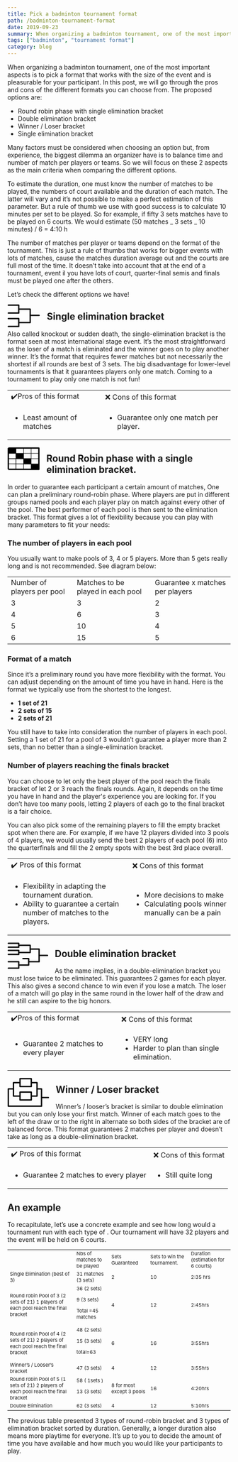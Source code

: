 ```yaml
---
title: Pick a badminton tournament format
path: /badminton-tournament-format
date: 2019-09-23
summary: When organizing a badminton tournament, one of the most important aspects is to pick a format that works with the size of the event and is pleasurable for your participant
tags: ["badminton", "tournament format"]
category: blog
---
```


When organizing a badminton tournament, one of the most important aspects is to pick a format that works with the size of the event and is pleasurable for your participant. In this post, we will go through the pros and cons of the different formats you can choose from. The proposed options are:

- Round robin phase with single elimination bracket
- Double elimination bracket
- Winner / Loser bracket
- Single elimination bracket

Many factors must be considered when choosing an option but, from experience, the biggest dilemma an organizer have is to balance time and number of match per players or teams. So we will focus on these 2 aspects as the main criteria when comparing the different options.

To estimate the duration, one must know the number of matches to be played, the numbers of court available and the duration of each match. The latter will vary and it’s not possible to make a perfect estimation of this parameter. But a rule of thumb we use with good success is to calculate 10 minutes per set to be played. So for example, if fifty 3 sets matches have to be played on 6 courts. We would estimate (50 matches _ 3 sets _ 10 minutes) / 6 = 4:10 h

The number of matches per player or teams depend on the format of the tournament. This is just a rule of thumbs that works for bigger events with lots of matches, cause the matches duration average out and the courts are full most of the time. It doesn’t take into account that at the end of a tournament, event il you have lots of court, quarter-final semis and finals must be played one after the others.

Let’s check the different options we have!

<div style="float: left; padding-right: 15px">
<svg width="74" height="52" viewBox="0 0 74 52" fill="none" xmlns="http://www.w3.org/2000/svg">
<path d="M2 2H25.561V19.7778H2M2 32.2222H25.561V50H2M25.561 10.8889H51.3659V25M25.561 41.1111L51.3659 41.2V25M51.3659 25H71.561" stroke="black" stroke-width="3" stroke-linecap="round" stroke-linejoin="round"/>
</svg>
</div>

## Single elimination bracket

Also called knockout or sudden death, the single-elimination bracket is the format seen at most international stage event. It’s the most straightforward as the loser of a match is eliminated and the winner goes on to play another winner. It’s the format that requires fewer matches but not necessarily the shortest if all rounds are best of 3 sets. The big disadvantage for lower-level tournaments is that it guarantees players only one match. Coming to a tournament to play only one match is not fun!

<table>
  <tr>
   <td> ✔️Pros of this format
   </td>
   <td> ❌ Cons of this format
   </td>
  </tr>
  <tr>
   <td>
<ul>

<li>Least amount of matches
</li>
</ul>
   </td>
   <td>
<ul>

<li>Guarantee only one match per player.
</li>
</ul>
   </td>
  </tr>
</table>

<div style="float: left; padding-right: 15px">
<svg width="73" height="52" viewBox="0 0 73 52" fill="none" xmlns="http://www.w3.org/2000/svg">
<path d="M2 2C8.73654 2 12.5135 2 19.25 2M2 2C2 6.68629 2 9.31371 2 14M2 2H19.25M2 2V14M25.561 2H19.25M25.561 50H2M2 50H19.25H36.5H53.75H71V38C71 33.3137 71 30.6863 71 26V14C71 9.31371 71 6.68629 71 2H53.75H36.5H19.25M2 50V38V26V14" stroke="black" stroke-width="3" stroke-linejoin="round"/>
<path d="M36.5 14H71M36.5 14V50V2M36.5 14H19.25M2 14H19.25M71 26H2H53.5V2V50M54 38L2 37.5L71 38M19.25 14V50V2" stroke="black"/>
<path d="M19.25 2H2V14H19.25V8V2Z" fill="black"/>
<path d="M36.5 14H19.25V26H36.5V16.5V14Z" fill="black"/>
<path d="M53.75 38V26H36.5V38H53.75Z" fill="black"/>
<path d="M53.75 50H71V38H53.75V50Z" fill="black"/>
<path d="M2 2C8.73654 2 12.5135 2 19.25 2M2 2C2 6.68629 2 9.31371 2 14M2 2H19.25M2 2V14M25.561 2H19.25M25.561 50H2M2 50H19.25H36.5H53.75M2 50V38V26V14M19.25 2H36.5H53.75H71C71 6.68629 71 9.31371 71 14V26C71 30.6863 71 33.3137 71 38M19.25 2V8V14M53.75 50H71V38M53.75 50V38M2 14C8.73654 14 12.5135 14 19.25 14M2 14H19.25M71 38H53.75M19.25 14H36.5V16.5M19.25 14V26H36.5M36.5 26H53.75V38M36.5 26V38M36.5 26V16.5M53.75 38H36.5M36.5 38V16.5" stroke="black" stroke-width="0.25" stroke-linejoin="round"/>
</svg>
</div>

## Round Robin phase with a single elimination bracket.

In order to guarantee each participant a certain amount of matches, One can plan a preliminary round-robin phase. Where players are put in different groups named pools and each player play on match against every other of the pool. The best performer of each pool is then sent to the elimination bracket. This format gives a lot of flexibility because you can play with many parameters to fit your needs:

### The number of players in each pool

You usually want to make pools of 3, 4 or 5 players. More than 5 gets really long and is not recommended. See diagram below:

<table>
  <tr>
   <td>Number of players per pool
   </td>
   <td>Matches to be played in each pool
   </td>
   <td>Guarantee x matches per players 
   </td>
  </tr>
  <tr>
   <td>3
   </td>
   <td>3
   </td>
   <td>2
   </td>
  </tr>
  <tr>
   <td>4
   </td>
   <td>6
   </td>
   <td>3
   </td>
  </tr>
  <tr>
   <td>5
   </td>
   <td>10
   </td>
   <td>4
   </td>
  </tr>
  <tr>
   <td>6
   </td>
   <td>15
   </td>
   <td>5
   </td>
  </tr>
</table>

### Format of a match

Since it’s a preliminary round you have more flexibility with the format. You can adjust depending on the amount of time you have in hand. Here is the format we typically use from the shortest to the longest.

- **1 set of 21**
- **2 sets of 15**
- **2 sets of 21**

You still have to take into consideration the number of players in each pool. Setting a 1 set of 21 for a pool of 3 wouldn’t guarantee a player more than 2 sets, than no better than a single-elimination bracket.

### Number of players reaching the finals bracket

You can choose to let only the best player of the pool reach the finals bracket of let 2 or 3 reach the finals rounds. Again, it depends on the time you have in hand and the player's experience you are looking for. If you don’t have too many pools, letting 2 players of each go to the final bracket is a fair choice.

You can also pick some of the remaining players to fill the empty bracket spot when there are. For example, if we have 12 players divided into 3 pools of 4 players, we would usually send the best 2 players of each pool (6) into the quarterfinals and fill the 2 empty spots with the best 3rd place overall.

<table>
  <tr>
   <td> ✔️ Pros of this format
   </td>
   <td> ❌ Cons of this format
   </td>
  </tr>
  <tr>
   <td>
<ul>

<li>Flexibility in adapting the tournament duration.
</li>
<li>Ability to guarantee a certain number of matches to the players.
</li>
</ul>
   </td>
   <td>
<ul>

<li>More decisions to make
</li>
<li>Calculating pools winner manually can be a pain
</li>
</ul>
   </td>
  </tr>
</table>

<div style="float: left; padding-right: 15px">
<svg width="92" height="60" viewBox="0 0 92 60" fill="none" xmlns="http://www.w3.org/2000/svg">
<path d="M2 2H25.561M25.561 2V10.8333M25.561 2V6.3889M25.561 10.8333H2M25.561 10.8333V6.3889M2 18.111H25.561M25.561 18.111V26.9999M25.561 18.111V22.5554M25.561 26.9999H2M25.561 26.9999V22.5554M25.561 6.3889H51.3659V14.9999M25.561 22.5554L51.3659 22.6443V14.9999M51.3659 14.9999H69.5H71.561V29.2499M48 43.5H71.561V29.2499M48 43.5V36.5H35M48 43.5V51H25.561M71.561 29.2499H90.5M25.561 51V43.5H2M25.561 51V58H2" stroke="black" stroke-width="3" stroke-linecap="round" stroke-linejoin="round"/>
</svg>
</div>

## Double elimination bracket

As the name implies, in a double-elimination bracket you must lose twice to be eliminated. This guarantees 2 games for each player. This also gives a second chance to win even if you lose a match. The loser of a match will go play in the same round in the lower half of the draw and he still can aspire to the big honors.

<table>
  <tr>
   <td> ✔️Pros of this format
   </td>
   <td>❌ Cons of this format
   </td>
  </tr>
  <tr>
   <td>
<ul>

<li>Guarantee 2 matches to every player
</li>
</ul>
   </td>
   <td>
<ul>

<li>VERY long
</li>
<li>Harder to plan than single elimination.
</li>
</ul>
   </td>
  </tr>
</table>

<div style="float: left; padding-right: 15px">
<svg width="94" height="66" viewBox="0 0 94 66" fill="none" xmlns="http://www.w3.org/2000/svg">
<path d="M53.8548 10.8889V2H28.4516V10.8889M53.8548 10.8889V19.7778H28.4516V10.8889M53.8548 10.8889H66.8387V25M53.8548 41.1111V32.2222H28.4516V41.1111M53.8548 41.1111V50H28.4516V41.1111M53.8548 41.1111L66.8387 41.2V25M66.8387 25H77V44.5M28.4516 10.8889H13.6129V25M28.4516 41.1111L13.6129 41.2V25M13.6129 25H2V64H39.5H77V44.5M77 44.5H92.5" stroke="black" stroke-width="3" stroke-linecap="round" stroke-linejoin="round"/>
</svg>

</div>

## Winner / Loser bracket

Winner’s / looser’s bracket is similar to double elimination but you can only lose your first match. Winner of each match goes to the left of the draw or to the right in alternate so both sides of the bracket are of balanced force. This format guarantees 2 matches per player and doesn’t take as long as a double-elimination bracket.

<table>
  <tr>
   <td> ✔️ Pros of this format
   </td>
   <td> ❌ Cons of this format
   </td>
  </tr>
  <tr>
   <td>
<ul>

<li>Guarantee 2 matches to every player
</li>
</ul>
   </td>
   <td>
<ul>

<li>Still quite long
</li>
</ul>
   </td>
  </tr>
</table>

## An example

To recapitulate, let’s use a concrete example and see how long would a tournament run with each type of . Our tournament will have 32 players and the event will be held on 6 courts.

<table style="font-size: 11px">
  <tr>
   <td>
   </td>
   <td>Nbs of matches to be played 
   </td>
   <td>Sets Guaranteed
   </td>
   <td>Sets to win the tournament.
   </td>
   <td>Duration (estimation for 6 courts) 
   </td>
  </tr>
  <tr>
   <td>Single Elimination (best of 3)
   </td>
   <td>31 matches (3 sets)
   </td>
   <td>2
   </td>
   <td>10
   </td>
   <td>2:35 hrs
   </td>
  </tr>
  <tr>
   <td>Round robin Pool of 3 (2 sets of 21) 1 players of each pool reach the final bracket
   </td>
   <td>36 (2 sets)
<p>
9  (3 sets)
<p>
Total =45 matches
   </td>
   <td>4
   </td>
   <td>12
   </td>
   <td>2:45hrs
   </td>
  </tr>
  <tr>
   <td>Round robin Pool of 4 (2 sets of 21) 2 players of each pool reach the final bracket
   </td>
   <td>48 (2 sets)
<p>
15 (3 sets)
<p>
total=63
   </td>
   <td>6
   </td>
   <td>16
   </td>
   <td>3:55hrs
   </td>
  </tr>
  <tr>
   <td>Winner’s / Looser’s bracket
   </td>
   <td>47 (3 sets)
   </td>
   <td>4 
   </td>
   <td>12
   </td>
   <td>3:55hrs
   </td>
  </tr>
  <tr>
   <td>Round robin Pool of 5 (1 sets of 21) 2 players of each pool reach the final bracket
   </td>
   <td>58 ( 1sets )
<p>
13 (3 sets)
   </td>
   <td>8 for most except 3 pools
   </td>
   <td>16
   </td>
   <td>4:20hrs
   </td>
  </tr>
  <tr>
   <td>Double Elimination
   </td>
   <td>62 (3 sets)
   </td>
   <td>4
   </td>
   <td>12
   </td>
   <td>5:10hrs
   </td>
  </tr>
</table>

The previous table presented 3 types of round-robin bracket and 3 types of elimination bracket sorted by duration. Generally, a longer duration also means more playtime for everyone. It’s up to you to decide the amount of time you have available and how much you would like your participants to play.
